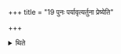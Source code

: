 +++
title = "19 पुनः पर्यावृत्यर्तुना प्रेष्येति"

+++

<details><summary>थिते</summary>

19. After having turned round the mouth (of the cup and after having ordered the Maitrāvaruṇa with) “Do you order the Hotr̥ to recite the offering verse for the R̥tu” the Adhvaryu offers libation of Soma juice once. The Pratiprasthātr̥ does in the same manner.  
</details>
